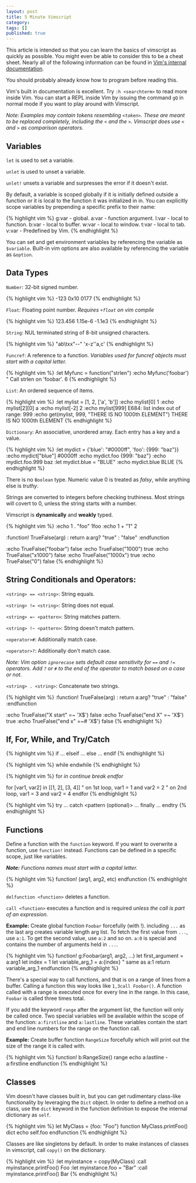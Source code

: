 ```yaml
---
layout: post
title: 5 Minute Vimscript
category:
tags: []
published: true
---
```


This article is intended so that you can learn the basics of vimscript as quickly as possible.
You might even be able to consider this to be a cheat sheet.
Nearly all of the following information can be found in [Vim's internal documentation](http://vimdoc.sourceforge.net/htmldoc/usr_41.html).

You should probably already know how to program before reading this.

Vim's built in documentation is excellent.  Try `:h <searchterm>` to read more inside Vim.
You can start a REPL inside Vim by issuing the command `gQ` in normal mode if you want to play around with Vimscript.

*Note:
Examples may contain tokens resembling `<token>`.
These are meant to be replaced completely, including the `<` and the `>`.
Vimscript does use `<` and `>` as comparison operators.*

## Variables

`let` is used to set a variable.

`unlet` is used to unset a variable.

`unlet!` unsets a variable and surpresses the error if it doesn't exist.

By default, a variable is scoped globally if it is initially defined outside a function or it is local to the function it was initialized in in.
You can explicitly scope variables by prepending a specific prefix to their name:

{% highlight vim %}
g:var - global.
a:var - function argument.
l:var - local to function.
b:var - local to buffer.
w:var - local to window.
t:var - local to tab.
v:var - Predefined by Vim.
{% endhighlight %}

You can set and get environment variables by referencing the variable as `$variable`.
Built-in vim options are also available by referencing the variable as `&option`.

## Data Types

`Number`: 32-bit signed number.

{% highlight vim %}
-123
0x10
0177
{% endhighlight %}

`Float`: Floating point number. *Requires `+float` on vim compile*

{% highlight vim %}
123.456
1.15e-6
-1.1e3
{% endhighlight %}

`String`: NUL terminated string of 8-bit unsigned characters.

{% highlight vim %}
"ab\txx\"--"
'x-z''a,c'
{% endhighlight %}

`Funcref`: A reference to a function.
*Variables used for funcref objects must start with a capital letter.*

{% highlight vim %}
:let Myfunc = function("strlen")
:echo Myfunc('foobar') " Call strlen on 'foobar'.
6
{% endhighlight %}

`List`: An ordered sequence of items.

{% highlight vim %}
:let mylist = [1, 2, ['a', 'b']]
:echo mylist[0]
1
:echo mylist[2][0]
a
:echo mylist[-2]
2
:echo mylist[999]
E684: list index out of range: 999
:echo get(mylist, 999, "THERE IS NO 1000th ELEMENT")
THERE IS NO 1000th ELEMENT
{% endhighlight %}

`Dictionary`: An associative, unordered array. Each entry has a key and a value.

{% highlight vim %}
:let mydict = {'blue': "#0000ff", 'foo': {999: "baz"}}
:echo mydict["blue"]
#0000ff
:echo mydict.foo
{999: "baz"}
:echo mydict.foo.999
baz
:let mydict.blue = "BLUE"
:echo mydict.blue
BLUE
{% endhighlight %}


There is no `Boolean` type.
Numeric value 0 is treated as *falsy*, while anything else is *truthy*.

Strings are converted to integers before checking truthiness.
Most strings will covert to 0, unless the string starts with a number.

Vimscript is **dynamically** and **weakly** typed.

{% highlight vim %}
:echo 1 . "foo"
1foo
:echo 1 + "1"
2

:function! TrueFalse(arg)
:   return a:arg? "true" : "false"
:endfunction

:echo TrueFalse("foobar")
false
:echo TrueFalse("1000")
true
:echo TrueFalse("x1000")
false
:echo TrueFalse("1000x")
true
:echo TrueFalse("0")
false
{% endhighlight %}

## String Conditionals and Operators:

`<string> == <string>`: String equals.

`<string> != <string>`: String does not equal.

`<string> =~ <pattern>`: String matches pattern.

`<string> !~ <pattern>`: String doesn't match pattern.

`<operator>#`: Additionally match case.

`<operator>?`: Additionally don't match case.

*Note: Vim option `ignorecase` sets default case sensitivity for `==` and `!=` operators.
Add `?` or `#` to the end of the operator to match based on a case or not.*


`<string> . <string>`: Concatenate two strings.


{% highlight vim %}
:function! TrueFalse(arg)
:   return a:arg? "true" : "false"
:endfunction

:echo TrueFalse("X start" =~ 'X$')
false
:echo TrueFalse("end X" =~ 'X$')
true
:echo TrueFalse("end x" =~# 'X$')
false
{% endhighlight %}

## If, For, While, and Try/Catch

{% highlight vim %}
if <expression>
	...
elseif <expression>
	...
else
	...
endif
{% endhighlight %}

{% highlight vim %}
while <expression>
endwhile
{% endhighlight %}

{% highlight vim %}
for <var> in <list>
	continue
	break
endfor

for [var1, var2] in [[1, 2], [3, 4]]
	" on 1st loop, var1 = 1 and var2 = 2
	" on 2nd loop, var1 = 3 and var2 = 4
endfor
{% endhighlight %}

{% highlight vim %}
try
	...
catch <pattern (optional)>
	...
finally
	...
endtry
{% endhighlight %}

## Functions

Define a function with the `function` keyword.
If you want to overwrite a function, use `function!` instead.
Functions can be defined in a specific scope, just like variables.

***Note:***
*Functions names must start with a capital letter.*

{% highlight vim %}
function! <Name>(arg1, arg2, etc)
	<function body>
endfunction
{% endhighlight %}

`delfunction <function>` deletes a function.

`call <function>` executes a function and is required *unless the call is part of an expression.*

**Example:** Create global function `Foobar` forcefully (with !).
including `...` as the last arg creates variable length arg list.
To fetch the first value from `...`, use `a:1`.
To get the second value, use `a:2` and so on.
`a:0` is special and contains the number of arguments held in `...`.

{% highlight vim %}
function! g:Foobar(arg1, arg2, ...)
	let first_argument = a:arg1
	let index = 1
	let variable_arg_1 = a:{index} " same as a:1
	return variable_arg_1
endfunction
{% endhighlight %}

There's a special way to call functions, and that is on a range of lines from a buffer.
Calling a function this way looks like `1,3call Foobar()`.
A function called with a range is executed once for every line in the range. In this case, `Foobar` is called three times total.

If you add the keyword `range` after the argument list, the function will only be called once.
Two special variables will be available within the scope of the function: `a:firstline` and `a:lastline`.
These variables contain the start and end line numbers for the range on the function call.

**Example:** Create buffer function `RangeSize` forcefully which will print out the size of the range it is called with.

{% highlight vim %}
function! b:RangeSize() range
    echo a:lastline - a:firstline
endfunction
{% endhighlight %}

## Classes

Vim doesn't have classes built in, but you can get rudimentary class-like functionality by leveraging the `Dict` object.
In order to define a method on a class, use the `dict` keyword in the function definition to expose the internal dictionary as `self`.

{% highlight vim %}
let MyClass = {foo: "Foo"}
function MyClass.printFoo() dict
	echo self.foo
endfunction
{% endhighlight %}

Classes are like singletons by default.
In order to make instances of classes in vimscript, call `copy()` on the dictionary.

{% highlight vim %}
:let myinstance = copy(MyClass)
:call myinstance.printFoo()
Foo
:let myinstance.foo = "Bar"
:call myinstance.printFoo()
Bar
{% endhighlight %}

